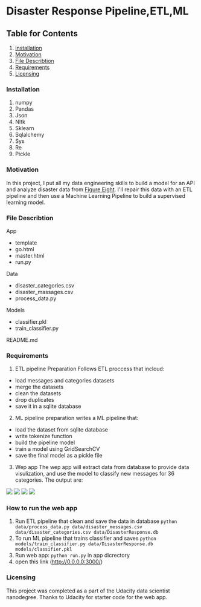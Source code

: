 # Disaster Response Pipeline,ETL,ML

## Table for Contents
1. [installation](#installation)
2. [Motivation](#motivation)
3. [File Describtion](#file-describtion)
4. [Requirements](#requirements)
5. [Licensing](#licensing)

### Installation
1. numpy
2. Pandas
3. Json
4. Nltk
5. Sklearn
6. Sqlalchemy
7. Sys
8. Re
9. Pickle

### Motivation

In this project, I put all my data engineering skills to build a model for an API and analyze disaster data from [Figure Eight](https://appen.com). I'll repair this data with an ETL pipeline and then use a Machine Learning Pipeline to build a supervised learning model.    

### File Describtion

App
* template
* go.html
* master.html
* run.py

Data
* disaster_categories.csv
* disaster_massages.csv
* process_data.py

Models
* classifier.pkl
* train_classifier.py

README.md

### Requirements

1. ETL pipeline Preparation
Follows ETL proccess that incloud:
* load messages and categories datasets
* merge the datasets
* clean the datasets
* drop duplicates
* save it in a sqlite database

2. ML pipeline preparation
writes a ML pipeline that:
* load the dataset from sqlite database
* write tokenize function
* build the pipeline model
* train a model using GridSearchCV
* save the final model as a pickle file

3. Wep app 
The wep app will extract data from database to provide data visulization, and use the model to classify new messages for 36 categories. The output are:

<img src="https://user-images.githubusercontent.com/122842788/232374746-5bfebfae-721c-4ecc-af6b-6a1b28f73504.png">
<img src="https://user-images.githubusercontent.com/122842788/232374890-064bf883-f951-49fc-9427-599117f9b1d9.png">
<img src="https://user-images.githubusercontent.com/122842788/232375018-4025c471-04ee-47a2-93f1-2cfcc6d5500c.png">
<img src="https://user-images.githubusercontent.com/122842788/232375080-ddbcc9dc-53f6-43ea-8d07-65a9ece7f765.png">

### How to run the web app

1. Run ETL pipeline that clean and save the data in database `python data/process_data.py data/disaster_messages.csv data/disaster_categories.csv data/DisasterResponse.db`
2. To run ML pipeline that trains classifier and saves `python models/train_classifier.py data/DisasterResponse.db models/classifier.pkl`
3. Run web app: `python run.py` in app dicrectory
4. open this link (http://0.0.0.0:3000/)

### Licensing
This project was completed as a part of the Udacity data scientist nanodegree. Thanks to Udacity for starter code for the web app.
